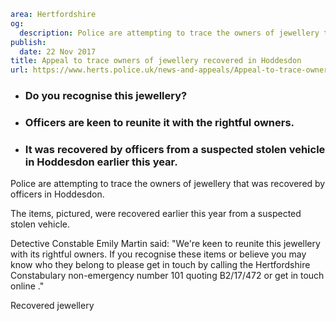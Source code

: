 ```yaml
area: Hertfordshire
og:
  description: Police are attempting to trace the owners of jewellery that was recently recovered by officers in Hoddesdon.
publish:
  date: 22 Nov 2017
title: Appeal to trace owners of jewellery recovered in Hoddesdon
url: https://www.herts.police.uk/news-and-appeals/Appeal-to-trace-owners-of-jewellery-recovered-in-Hoddesdon-1194K
```

* ### Do you recognise this jewellery?

 * ### Officers are keen to reunite it with the rightful owners.

 * ### It was recovered by officers from a suspected stolen vehicle in Hoddesdon earlier this year.

Police are attempting to trace the owners of jewellery that was recovered by officers in Hoddesdon.

The items, pictured, were recovered earlier this year from a suspected stolen vehicle.

Detective Constable Emily Martin said: "We're keen to reunite this jewellery with its rightful owners. If you recognise these items or believe you may know who they belong to please get in touch by calling the Hertfordshire Constabulary non-emergency number 101 quoting B2/17/472 or get in touch online ."

Recovered jewellery
